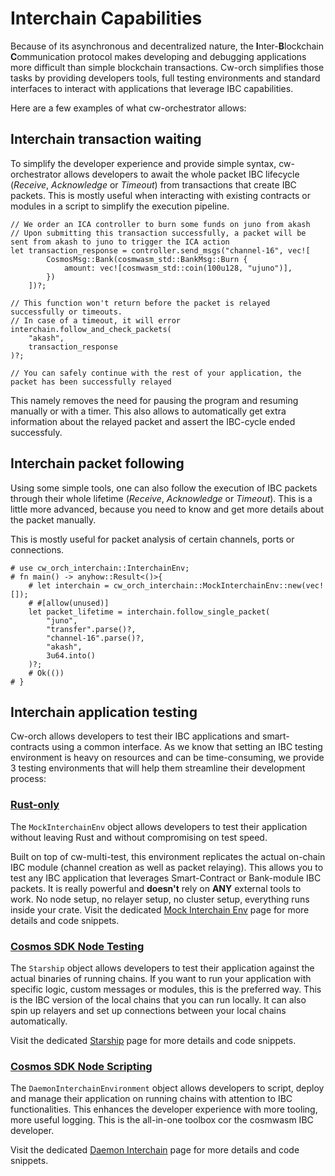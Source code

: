 # Interchain Capabilities

Because of its asynchronous and decentralized nature, the **I**nter-**B**lockchain **C**ommunication protocol makes developing and debugging applications more difficult than simple blockchain transactions.
Cw-orch simplifies those tasks by providing developers tools, full testing environments and standard interfaces to interact with applications that leverage IBC capabilities.

Here are a few examples of what cw-orchestrator allows:

## Interchain transaction waiting

To simplify the developer experience and provide simple syntax, cw-orchestrator allows developers to await the whole packet IBC lifecycle (*Receive*, *Acknowledge* or *Timeout*) from transactions that create IBC packets.
This is mostly useful when interacting with existing contracts or modules in a script to simplify the execution pipeline.

```rust,ignore
// We order an ICA controller to burn some funds on juno from akash
// Upon submitting this transaction successfully, a packet will be sent from akash to juno to trigger the ICA action
let transaction_response = controller.send_msgs("channel-16", vec![
        CosmosMsg::Bank(cosmwasm_std::BankMsg::Burn {
            amount: vec![cosmwasm_std::coin(100u128, "ujuno")],
        })
    ])?;

// This function won't return before the packet is relayed successfully or timeouts. 
// In case of a timeout, it will error
interchain.follow_and_check_packets(
    "akash",
    transaction_response
)?;

// You can safely continue with the rest of your application, the packet has been successfully relayed
```

This namely removes the need for pausing the program and resuming manually or with a timer.
This also allows to automatically get extra information about the relayed packet and assert the IBC-cycle ended successfuly.

## Interchain packet following

Using some simple tools, one can also follow the execution of IBC packets through their whole lifetime (*Receive*, *Acknowledge* or *Timeout*). This is a little more advanced, because you need to know and get more details about the packet manually.

This is mostly useful for packet analysis of certain channels, ports or connections.

```rust,no_run
# use cw_orch_interchain::InterchainEnv;
# fn main() -> anyhow::Result<()>{
    # let interchain = cw_orch_interchain::MockInterchainEnv::new(vec![]);    
    # #[allow(unused)]
    let packet_lifetime = interchain.follow_single_packet(
        "juno",
        "transfer".parse()?,
        "channel-16".parse()?,
        "akash",
        3u64.into()
    )?;
    # Ok(())
# }
```

## Interchain application testing

Cw-orch allows developers to test their IBC applications and smart-contracts using a common interface. As we know that setting an IBC testing environment is heavy on resources and can be time-consuming, we provide 3 testing environments that will help them streamline their development process:

### [Rust-only](./integrations/mock.md)

The `MockInterchainEnv` object allows developers to test their application without leaving Rust and without compromising on test speed.

Built on top of cw-multi-test, this environment replicates the actual on-chain IBC module (channel creation as well as packet relaying). This allows you to test any IBC application that leverages Smart-Contract or Bank-module IBC packets. It is really powerful and **doesn't** rely on **ANY** external tools to work. No node setup, no relayer setup, no cluster setup, everything runs inside your crate. Visit the dedicated [Mock Interchain Env](./integrations/mock.md) page for more details and code snippets.

### [Cosmos SDK Node Testing](./integrations/daemon.md#for-testing)

The `Starship` object allows developers to test their application against the actual binaries of running chains. If you want to run your application with specific logic, custom messages or modules, this is the preferred way. This is the IBC version of the local chains that you can run locally. It can also spin up relayers and set up connections between your local chains automatically.

Visit the dedicated [Starship](./integrations/daemon.md#for-testing) page for more details and code snippets.

### [Cosmos SDK Node Scripting](./integrations/daemon.md#for-scripting)

The `DaemonInterchainEnvironment` object allows developers to script, deploy and manage their application on running chains with attention to IBC functionalities. This enhances the developer experience with more tooling, more useful logging. This is the all-in-one toolbox cor the cosmwasm IBC developer.

Visit the dedicated [Daemon Interchain](./integrations/daemon.md#for-scripting) page for more details and code snippets.
